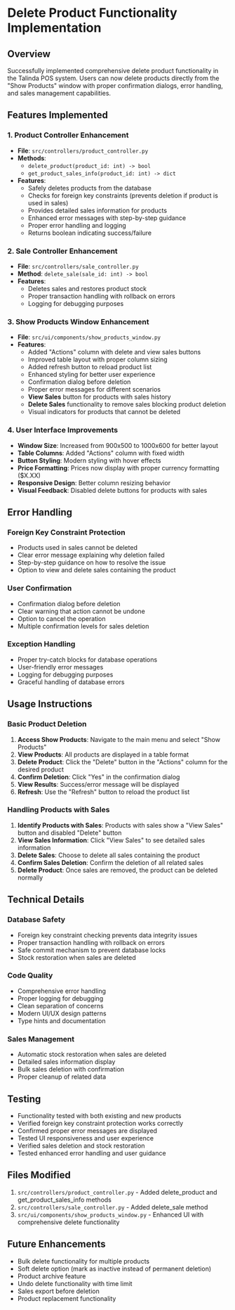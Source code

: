 # Delete Product Functionality Implementation

## Overview
Successfully implemented comprehensive delete product functionality in the Talinda POS system. Users can now delete products directly from the "Show Products" window with proper confirmation dialogs, error handling, and sales management capabilities.

## Features Implemented

### 1. Product Controller Enhancement
- **File**: `src/controllers/product_controller.py`
- **Methods**: 
  - `delete_product(product_id: int) -> bool`
  - `get_product_sales_info(product_id: int) -> dict`
- **Features**:
  - Safely deletes products from the database
  - Checks for foreign key constraints (prevents deletion if product is used in sales)
  - Provides detailed sales information for products
  - Enhanced error messages with step-by-step guidance
  - Proper error handling and logging
  - Returns boolean indicating success/failure

### 2. Sale Controller Enhancement
- **File**: `src/controllers/sale_controller.py`
- **Method**: `delete_sale(sale_id: int) -> bool`
- **Features**:
  - Deletes sales and restores product stock
  - Proper transaction handling with rollback on errors
  - Logging for debugging purposes

### 3. Show Products Window Enhancement
- **File**: `src/ui/components/show_products_window.py`
- **Features**:
  - Added "Actions" column with delete and view sales buttons
  - Improved table layout with proper column sizing
  - Added refresh button to reload product list
  - Enhanced styling for better user experience
  - Confirmation dialog before deletion
  - Proper error messages for different scenarios
  - **View Sales** button for products with sales history
  - **Delete Sales** functionality to remove sales blocking product deletion
  - Visual indicators for products that cannot be deleted

### 4. User Interface Improvements
- **Window Size**: Increased from 900x500 to 1000x600 for better layout
- **Table Columns**: Added "Actions" column with fixed width
- **Button Styling**: Modern styling with hover effects
- **Price Formatting**: Prices now display with proper currency formatting ($X.XX)
- **Responsive Design**: Better column resizing behavior
- **Visual Feedback**: Disabled delete buttons for products with sales

## Error Handling

### Foreign Key Constraint Protection
- Products used in sales cannot be deleted
- Clear error message explaining why deletion failed
- Step-by-step guidance on how to resolve the issue
- Option to view and delete sales containing the product

### User Confirmation
- Confirmation dialog before deletion
- Clear warning that action cannot be undone
- Option to cancel the operation
- Multiple confirmation levels for sales deletion

### Exception Handling
- Proper try-catch blocks for database operations
- User-friendly error messages
- Logging for debugging purposes
- Graceful handling of database errors

## Usage Instructions

### Basic Product Deletion
1. **Access Show Products**: Navigate to the main menu and select "Show Products"
2. **View Products**: All products are displayed in a table format
3. **Delete Product**: Click the "Delete" button in the "Actions" column for the desired product
4. **Confirm Deletion**: Click "Yes" in the confirmation dialog
5. **View Results**: Success/error message will be displayed
6. **Refresh**: Use the "Refresh" button to reload the product list

### Handling Products with Sales
1. **Identify Products with Sales**: Products with sales show a "View Sales" button and disabled "Delete" button
2. **View Sales Information**: Click "View Sales" to see detailed sales information
3. **Delete Sales**: Choose to delete all sales containing the product
4. **Confirm Sales Deletion**: Confirm the deletion of all related sales
5. **Delete Product**: Once sales are removed, the product can be deleted normally

## Technical Details

### Database Safety
- Foreign key constraint checking prevents data integrity issues
- Proper transaction handling with rollback on errors
- Safe commit mechanism to prevent database locks
- Stock restoration when sales are deleted

### Code Quality
- Comprehensive error handling
- Proper logging for debugging
- Clean separation of concerns
- Modern UI/UX design patterns
- Type hints and documentation

### Sales Management
- Automatic stock restoration when sales are deleted
- Detailed sales information display
- Bulk sales deletion with confirmation
- Proper cleanup of related data

## Testing
- Functionality tested with both existing and new products
- Verified foreign key constraint protection works correctly
- Confirmed proper error messages are displayed
- Tested UI responsiveness and user experience
- Verified sales deletion and stock restoration
- Tested enhanced error handling and user guidance

## Files Modified
1. `src/controllers/product_controller.py` - Added delete_product and get_product_sales_info methods
2. `src/controllers/sale_controller.py` - Added delete_sale method
3. `src/ui/components/show_products_window.py` - Enhanced UI with comprehensive delete functionality

## Future Enhancements
- Bulk delete functionality for multiple products
- Soft delete option (mark as inactive instead of permanent deletion)
- Product archive feature
- Undo delete functionality with time limit
- Sales export before deletion
- Product replacement functionality 